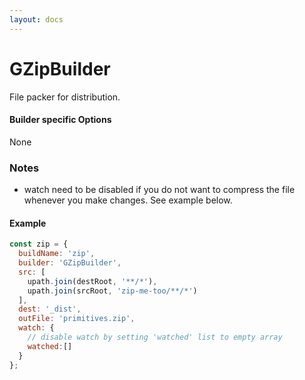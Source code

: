 ```yaml
---
layout: docs
---
```


# GZipBuilder
File packer for distribution. 

#### Builder specific Options
None

### Notes
  - watch need to be disabled if you do not want to compress the file whenever you make changes. See example below.
  
#### Example

```javascript
const zip = {
  buildName: 'zip',
  builder: 'GZipBuilder',
  src: [
    upath.join(destRoot, '**/*'),
    upath.join(srcRoot, 'zip-me-too/**/*')
  ],
  dest: '_dist',
  outFile: 'primitives.zip',
  watch: {
    // disable watch by setting 'watched' list to empty array
    watched:[]
  }
};
```
